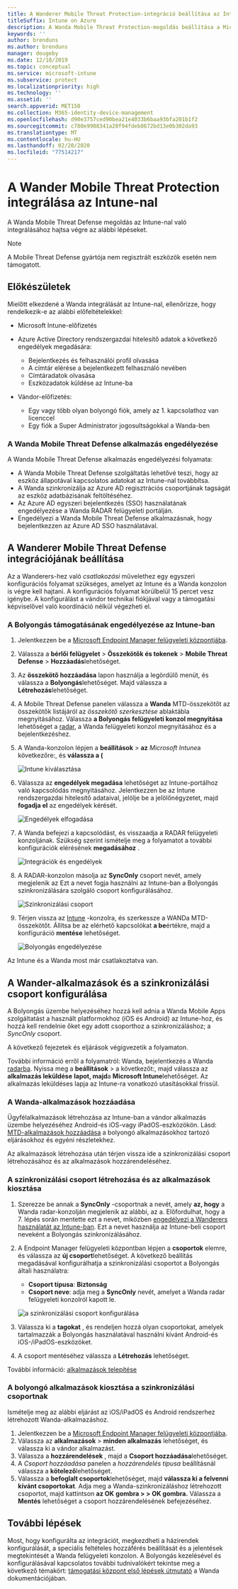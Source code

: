```yaml
---
title: A Wanderer Mobile Threat Protection-integráció beállítása az Intune-nal
titleSuffix: Intune on Azure
description: A Wanda Mobile Threat Protection-megoldás beállítása a Microsoft Intune a mobileszközök hozzáférésének szabályozásához a vállalati erőforrásokhoz.
keywords: ''
author: brenduns
ms.author: brenduns
manager: dougeby
ms.date: 12/18/2019
ms.topic: conceptual
ms.service: microsoft-intune
ms.subservice: protect
ms.localizationpriority: high
ms.technology: ''
ms.assetid: ''
search.appverid: MET150
ms.collection: M365-identity-device-management
ms.openlocfilehash: d90e3757ced90bea21e4033b6baa93bfa201b1f2
ms.sourcegitcommit: c780e9988341a20f94fdeb8672bd13e0b302da93
ms.translationtype: MT
ms.contentlocale: hu-HU
ms.lasthandoff: 02/20/2020
ms.locfileid: "77514217"
---
```

# <a name="integrate-wandera-mobile-threat-protection-with-intune"></a>A Wander Mobile Threat Protection integrálása az Intune-nal  

A Wanda Mobile Threat Defense megoldás az Intune-nal való integrálásához hajtsa végre az alábbi lépéseket.  

> [!NOTE]
> A Mobile Threat Defense gyártója nem regisztrált eszközök esetén nem támogatott.

## <a name="before-you-begin"></a>Előkészületek  

Mielőtt elkezdené a Wanda integrálását az Intune-nal, ellenőrizze, hogy rendelkezik-e az alábbi előfeltételekkel:
- Microsoft Intune-előfizetés  
- Azure Active Directory rendszergazdai hitelesítő adatok a következő engedélyek megadására:  
  - Bejelentkezés és felhasználói profil olvasása  
  - A címtár elérése a bejelentkezett felhasználó nevében  
  - Címtáradatok olvasása  
  - Eszközadatok küldése az Intune-ba  

- Vándor-előfizetés:
  - Egy vagy több olyan bolyongó fiók, amely az 1. kapcsolathoz van licenccel  
  - Egy fiók a Super Administrator jogosultságokkal a Wanda-ben  
 
### <a name="wandera-mobile-threat-defense-app-authorization"></a>A Wanda Mobile Threat Defense alkalmazás engedélyezése  

A Wanda Mobile Threat Defense alkalmazás engedélyezési folyamata:  
- A Wanda Mobile Threat Defense szolgáltatás lehetővé teszi, hogy az eszköz állapotával kapcsolatos adatokat az Intune-nal továbbítsa.  
- A Wanda szinkronizálja az Azure AD regisztrációs csoportjának tagságát az eszköz adatbázisának feltöltéséhez.  
- Az Azure AD egyszeri bejelentkezés (SSO) használatának engedélyezése a Wanda RADAR felügyeleti portálján.  
- Engedélyezi a Wanda Mobile Threat Defense alkalmazásnak, hogy bejelentkezzen az Azure AD SSO használatával.  


## <a name="set-up-wandera-mobile-threat-defense-integration"></a>A Wanderer Mobile Threat Defense integrációjának beállítása  
Az a Wanderers-hez való *csatlakozási* művelethez egy egyszeri konfigurációs folyamat szükséges, amelyet az Intune és a Wanda konzolon is végre kell hajtani. A konfigurációs folyamat körülbelül 15 percet vesz igénybe. A konfigurálást a vándor technikai fiókjával vagy a támogatási képviselővel való koordináció nélkül végezheti el.  

### <a name="enable-support-for-wandera-in-intune"></a>A Bolyongás támogatásának engedélyezése az Intune-ban

1. Jelentkezzen be a [Microsoft Endpoint Manager felügyeleti központjába](https://go.microsoft.com/fwlink/?linkid=2109431).
2. Válassza a **bérlői felügyelet** > **Összekötők és tokenek** > **Mobile Threat Defense** > **Hozzáadás**lehetőséget.
3. Az **összekötő hozzáadása** lapon használja a legördülő menüt, és válassza a **Bolyongás**lehetőséget. Majd válassza a **Létrehozás**lehetőséget.  
4. A Mobile Threat Defense panelen válassza a **Wanda** MTD-összekötőt az összekötők listájáról az *összekötő szerkesztése* ablaktábla megnyitásához. Válassza **a Bolyongás felügyeleti konzol megnyitása** lehetőséget a [radar](https://radar.wandera.com/login), a Wanda felügyeleti konzol megnyitásához és a bejelentkezéshez. 
5. A Wanda-konzolon lépjen a **beállítások** > **az** *Microsoft Intune*a következőre:, és **válassza a (**

   ![Intune kiválasztása](./media/wandera-mtd-connector-integration/set-up-intune-in-radar.png)

6. Válassza az **engedélyek megadása** lehetőséget az Intune-portálhoz való kapcsolódás megnyitásához. Jelentkezzen be az Intune rendszergazdai hitelesítő adataival, jelölje be a jelölőnégyzetet, majd **fogadja el** az engedélyek kérését.  

   ![Engedélyek elfogadása](./media/wandera-mtd-connector-integration/permissions.png) 

7. A Wanda befejezi a kapcsolódást, és visszaadja a RADAR felügyeleti konzoljának. Szükség szerint ismételje meg a folyamatot a további konfigurációk elérésének **megadásához** .  

   ![Integrációk és engedélyek](./media/wandera-mtd-connector-integration/integrations-and-permissions.png) 

8. A RADAR-konzolon másolja az **SyncOnly** csoport nevét, amely megjelenik az Ezt a nevet fogja használni az Intune-ban a Bolyongás szinkronizálására szolgáló csoport konfigurálásához.

   ![Szinkronizálási csoport](./media/wandera-mtd-connector-integration/sync-group-name.png) 

9. Térjen vissza az [Intune](https://go.microsoft.com/fwlink/?linkid=2090973) -konzolra, és szerkessze a WANDa MTD-összekötőt. Állítsa be az elérhető kapcsolókat **a be**értékre, majd a konfiguráció **mentése** lehetőséget.  

   ![Bolyongás engedélyezése](./media/wandera-mtd-connector-integration/enable-wandera.png) 

Az Intune és a Wanda most már csatlakoztatva van.  

## <a name="configure-the-wandera-applications-and-synchronization-group"></a>A Wander-alkalmazások és a szinkronizálási csoport konfigurálása  
A Bolyongás üzembe helyezéséhez hozzá kell adnia a Wanda Mobile Apps szolgáltatást a használt platformokhoz (iOS és Android) az Intune-hoz, és hozzá kell rendelnie őket egy adott csoporthoz a szinkronizáláshoz; a *SyncOnly* csoport. 

A következő fejezetek és eljárások végigvezetik a folyamaton.

További információ erről a folyamatról: Wanda, bejelentkezés a Wanda [radarba](https://radar.wandera.com/login). Nyissa meg a **beállítások** > a következőt:, majd válassza az **alkalmazás leküldése** **lapot, majd**a **Microsoft Intune**lehetőséget. Az alkalmazás leküldéses lapja az Intune-ra vonatkozó utasításokkal frissül.  

### <a name="add-the-wandera-apps"></a>A Wanda-alkalmazások hozzáadása  
Ügyfélalkalmazások létrehozása az Intune-ban a vándor alkalmazás üzembe helyezéséhez Android-és iOS-vagy iPadOS-eszközökön. Lásd: [MTD-alkalmazások hozzáadása](mtd-apps-ios-app-configuration-policy-add-assign.md) a bolyongó alkalmazásokhoz tartozó eljárásokhoz és egyéni részletekhez.  

Az alkalmazások létrehozása után térjen vissza ide a szinkronizálási csoport létrehozásához és az alkalmazások hozzárendeléséhez.

### <a name="create-the-synchronization-group-and-assign-the-apps"></a>A szinkronizálási csoport létrehozása és az alkalmazások kiosztása

1. Szerezze be annak a **SyncOnly** -csoportnak a nevét, amely **az, hogy** a Wanda radar-konzolján megjelenik az alábbi, az a. Előfordulhat, hogy a 7. lépés során mentette ezt a nevet, miközben [engedélyezi a Wanderers használatát az Intune-ban](#enable-support-for-wandera-in-intune). Ezt a nevet használja az Intune-beli csoport neveként a Bolyongás szinkronizálásához.  

2. A Endpoint Manager felügyeleti központban lépjen a **csoportok** elemre, és válassza az **új csoport**lehetőséget. A következő beállítás megadásával konfigurálhatja a szinkronizálási csoportot a Bolyongás általi használatra:
   - **Csoport típusa**: **Biztonság**
   - **Csoport neve**: adja meg a **SyncOnly** nevét, amelyet a Wanda radar felügyeleti konzolról kapott le.

   ![a szinkronizálási csoport konfigurálása](./media/wandera-mtd-connector-integration/configure-sync-group.png)

3. Válassza ki a **tagokat** , és rendeljen hozzá olyan csoportokat, amelyek tartalmazzák a Bolyongás használatával használni kívánt Android-és iOS-/iPadOS-eszközöket.

4. A csoport mentéséhez válassza a **Létrehozás** lehetőséget.

További információ: [alkalmazások telepítése](../apps/apps-deploy.md)

### <a name="assign-the-wandera-apps-to-the-synchronization-group"></a>A bolyongó alkalmazások kiosztása a szinkronizálási csoportnak  
Ismételje meg az alábbi eljárást az iOS/iPadOS és Android rendszerhez létrehozott Wanda-alkalmazáshoz.

1. Jelentkezzen be a [Microsoft Endpoint Manager felügyeleti központjába](https://go.microsoft.com/fwlink/?linkid=2109431).
2. Válassza az **alkalmazások** > **minden alkalmazás** lehetőséget, és válassza ki a vándor alkalmazást.
3. Válassza a **hozzárendelések** , majd a **Csoport hozzáadása**lehetőséget.  
4. A *Csoport hozzáadása* panelen a *hozzárendelés típusa* beállításnál válassza a **kötelező**lehetőséget.
5. Válassza a **befoglalt csoportok**lehetőséget, majd **válassza ki a felvenni kívánt csoportokat**. Adja meg a Wanda-szinkronizáláshoz létrehozott csoportot, majd kattintson **az OK** **gombra >  > OK gombra.** Válassza a **Mentés** lehetőséget a csoport hozzárendelésének befejezéséhez. 

## <a name="next-steps"></a>További lépések  
Most, hogy konfigurálta az integrációt, megkezdheti a házirendek konfigurálását, a speciális feltételes hozzáférés beállítását és a jelentések megtekintését a Wanda felügyeleti konzolon. A Bolyongás kezelésével és konfigurálásával kapcsolatos további tudnivalókért tekintse meg a következő témakört: [támogatási központ első lépések útmutató](https://radar.wandera.com/?return_to=https://wandera.force.com/Customer/s/getting-started) a Wanda dokumentációjában. 

